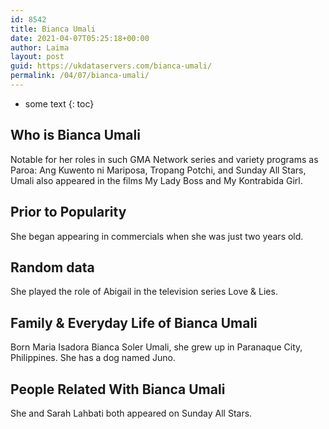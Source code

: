 ```yaml
---
id: 8542
title: Bianca Umali
date: 2021-04-07T05:25:18+00:00
author: Laima
layout: post
guid: https://ukdataservers.com/bianca-umali/
permalink: /04/07/bianca-umali/
---
```


* some text
{: toc}


## Who is Bianca Umali
                  
                  
                  
Notable for her roles in such GMA Network series and variety programs as Paroa: Ang Kuwento ni Mariposa, Tropang Potchi, and Sunday All Stars, Umali also appeared in the films My Lady Boss and My Kontrabida Girl.
                  
              
            
              
            
                
                
                
## Prior to Popularity
                  
                  
                  
She began appearing in commercials when she was just two years old.
                  
              
            
              
            
                
                
                
## Random data
                  
                  
                  
She played the role of Abigail in the television series Love & Lies.
                  
              
            
              
            
                
                
                
## Family & Everyday Life of Bianca Umali
                  
                  
                  
Born Maria Isadora Bianca Soler Umali, she grew up in Paranaque City, Philippines. She has a dog named Juno.
                  
              
            
              
            
                
                
                
## People Related With Bianca Umali
                  
                  
                  
She and Sarah Lahbati both appeared on Sunday All Stars.
                  
              
            
              
            
                
              
            
              
              
            
            
              
            
          
          
          